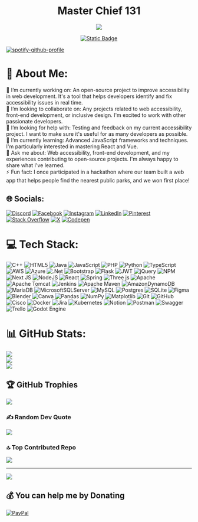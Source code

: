 <h1 align="center">Master Chief 131</h1>

<p align="center">
<img src="media/giphy-downsized-large.gif">
</p>

<p align="center">
  <a href="https://x.com/Albert_M31"><img alt="Static Badge" src="https://img.shields.io/badge/Follow_%40Albert__M31-white?style=flat&logo=X&logoColor=%23666666&logoSize=auto&labelColor=black" /></a>
</p>

[![spotify-github-profile](https://spotify-github-profile.vercel.app/api/view?uid=xnqty3380pz9ucg4zq8qekrb0&cover_image=true&theme=default&show_offline=false&background_color=121212&interchange=true&bar_color=53b14f&bar_color_cover=true)](https://spotify-github-profile.vercel.app/api/view?uid=xnqty3380pz9ucg4zq8qekrb0&redirect=true)

# 💫 About Me:
🔭 I’m currently working on: An open-source project to improve accessibility in web development. It's a tool that helps developers identify and fix accessibility issues in real time.<br>👯 I’m looking to collaborate on: Any projects related to web accessibility, front-end development, or inclusive design. I'm excited to work with other passionate developers.<br>🤝 I’m looking for help with: Testing and feedback on my current accessibility project. I want to make sure it's useful for as many developers as possible.<br>🌱 I’m currently learning: Advanced JavaScript frameworks and techniques. I'm particularly interested in mastering React and Vue.<br>💬 Ask me about: Web accessibility, front-end development, and my experiences contributing to open-source projects. I'm always happy to share what I've learned.<br>⚡ Fun fact: I once participated in a hackathon where our team built a web app that helps people find the nearest public parks, and we won first place!


## 🌐 Socials:
[![Discord](https://img.shields.io/badge/Discord-%237289DA.svg?logo=discord&logoColor=white)](https://discord.gg/https://discord.gg/D9fEc96G) [![Facebook](https://img.shields.io/badge/Facebook-%231877F2.svg?logo=Facebook&logoColor=white)](https://facebook.com/luis.marquez.1044186 ) [![Instagram](https://img.shields.io/badge/Instagram-%23E4405F.svg?logo=Instagram&logoColor=white)](https://instagram.com/luis_marquez31) [![LinkedIn](https://img.shields.io/badge/LinkedIn-%230077B5.svg?logo=linkedin&logoColor=white)](https://linkedin.com/in/luis-marquez-686b1a1bb/) [![Pinterest](https://img.shields.io/badge/Pinterest-%23E60023.svg?logo=Pinterest&logoColor=white)](https://pinterest.com/luis1marquez0/) [![Stack Overflow](https://img.shields.io/badge/-Stackoverflow-FE7A16?logo=stack-overflow&logoColor=white)](https://stackoverflow.com/users/223193) [![X](https://img.shields.io/badge/X-black.svg?logo=X&logoColor=white)](https://x.com/Albert_M31) [![Codepen](https://img.shields.io/badge/Codepen-000000?style=for-the-badge&logo=codepen&logoColor=white)](https://codepen.io/Master-Chief131) 

# 💻 Tech Stack:
![C++](https://img.shields.io/badge/c++-%2300599C.svg?style=plastic&logo=c%2B%2B&logoColor=white) ![HTML5](https://img.shields.io/badge/html5-%23E34F26.svg?style=plastic&logo=html5&logoColor=white) ![Java](https://img.shields.io/badge/java-%23ED8B00.svg?style=plastic&logo=openjdk&logoColor=white) ![JavaScript](https://img.shields.io/badge/javascript-%23323330.svg?style=plastic&logo=javascript&logoColor=%23F7DF1E) ![PHP](https://img.shields.io/badge/php-%23777BB4.svg?style=plastic&logo=php&logoColor=white) ![Python](https://img.shields.io/badge/python-3670A0?style=plastic&logo=python&logoColor=ffdd54) ![TypeScript](https://img.shields.io/badge/typescript-%23007ACC.svg?style=plastic&logo=typescript&logoColor=white) ![AWS](https://img.shields.io/badge/AWS-%23FF9900.svg?style=plastic&logo=amazon-aws&logoColor=white) ![Azure](https://img.shields.io/badge/azure-%230072C6.svg?style=plastic&logo=microsoftazure&logoColor=white) ![.Net](https://img.shields.io/badge/.NET-5C2D91?style=plastic&logo=.net&logoColor=white) ![Bootstrap](https://img.shields.io/badge/bootstrap-%238511FA.svg?style=plastic&logo=bootstrap&logoColor=white) ![Flask](https://img.shields.io/badge/flask-%23000.svg?style=plastic&logo=flask&logoColor=white) ![JWT](https://img.shields.io/badge/JWT-black?style=plastic&logo=JSON%20web%20tokens) ![jQuery](https://img.shields.io/badge/jquery-%230769AD.svg?style=plastic&logo=jquery&logoColor=white) ![NPM](https://img.shields.io/badge/NPM-%23CB3837.svg?style=plastic&logo=npm&logoColor=white) ![Next JS](https://img.shields.io/badge/Next-black?style=plastic&logo=next.js&logoColor=white) ![NodeJS](https://img.shields.io/badge/node.js-6DA55F?style=plastic&logo=node.js&logoColor=white) ![React](https://img.shields.io/badge/react-%2320232a.svg?style=plastic&logo=react&logoColor=%2361DAFB) ![Spring](https://img.shields.io/badge/spring-%236DB33F.svg?style=plastic&logo=spring&logoColor=white) ![Three js](https://img.shields.io/badge/threejs-black?style=plastic&logo=three.js&logoColor=white) ![Apache](https://img.shields.io/badge/apache-%23D42029.svg?style=plastic&logo=apache&logoColor=white) ![Apache Tomcat](https://img.shields.io/badge/apache%20tomcat-%23F8DC75.svg?style=plastic&logo=apache-tomcat&logoColor=black) ![Jenkins](https://img.shields.io/badge/jenkins-%232C5263.svg?style=plastic&logo=jenkins&logoColor=white) ![Apache Maven](https://img.shields.io/badge/Apache%20Maven-C71A36?style=plastic&logo=Apache%20Maven&logoColor=white) ![AmazonDynamoDB](https://img.shields.io/badge/Amazon%20DynamoDB-4053D6?style=plastic&logo=Amazon%20DynamoDB&logoColor=white) ![MariaDB](https://img.shields.io/badge/MariaDB-003545?style=plastic&logo=mariadb&logoColor=white) ![MicrosoftSQLServer](https://img.shields.io/badge/Microsoft%20SQL%20Server-CC2927?style=plastic&logo=microsoft%20sql%20server&logoColor=white) ![MySQL](https://img.shields.io/badge/mysql-4479A1.svg?style=plastic&logo=mysql&logoColor=white) ![Postgres](https://img.shields.io/badge/postgres-%23316192.svg?style=plastic&logo=postgresql&logoColor=white) ![SQLite](https://img.shields.io/badge/sqlite-%2307405e.svg?style=plastic&logo=sqlite&logoColor=white) ![Figma](https://img.shields.io/badge/figma-%23F24E1E.svg?style=plastic&logo=figma&logoColor=white) ![Blender](https://img.shields.io/badge/blender-%23F5792A.svg?style=plastic&logo=blender&logoColor=white) ![Canva](https://img.shields.io/badge/Canva-%2300C4CC.svg?style=plastic&logo=Canva&logoColor=white) ![Pandas](https://img.shields.io/badge/pandas-%23150458.svg?style=plastic&logo=pandas&logoColor=white) ![NumPy](https://img.shields.io/badge/numpy-%23013243.svg?style=plastic&logo=numpy&logoColor=white) ![Matplotlib](https://img.shields.io/badge/Matplotlib-%23ffffff.svg?style=plastic&logo=Matplotlib&logoColor=black) ![Git](https://img.shields.io/badge/git-%23F05033.svg?style=plastic&logo=git&logoColor=white) ![GitHub](https://img.shields.io/badge/github-%23121011.svg?style=plastic&logo=github&logoColor=white) ![Cisco](https://img.shields.io/badge/cisco-%23049fd9.svg?style=plastic&logo=cisco&logoColor=black) ![Docker](https://img.shields.io/badge/docker-%230db7ed.svg?style=plastic&logo=docker&logoColor=white) ![Jira](https://img.shields.io/badge/jira-%230A0FFF.svg?style=plastic&logo=jira&logoColor=white) ![Kubernetes](https://img.shields.io/badge/kubernetes-%23326ce5.svg?style=plastic&logo=kubernetes&logoColor=white) ![Notion](https://img.shields.io/badge/Notion-%23000000.svg?style=plastic&logo=notion&logoColor=white) ![Postman](https://img.shields.io/badge/Postman-FF6C37?style=plastic&logo=postman&logoColor=white) ![Swagger](https://img.shields.io/badge/-Swagger-%23Clojure?style=plastic&logo=swagger&logoColor=white) ![Trello](https://img.shields.io/badge/Trello-%23026AA7.svg?style=plastic&logo=Trello&logoColor=white) ![Godot Engine](https://img.shields.io/badge/GODOT-%23FFFFFF.svg?style=plastic&logo=godot-engine)
# 📊 GitHub Stats:
![](https://github-readme-stats.vercel.app/api?username=Master-Chief131&theme=midnight-purple&hide_border=false&include_all_commits=false&count_private=false)<br/>
![](https://github-readme-streak-stats.herokuapp.com/?user=Master-Chief131&theme=midnight-purple&hide_border=false)<br/>
![](https://github-readme-stats.vercel.app/api/top-langs/?username=Master-Chief131&theme=midnight-purple&hide_border=false&include_all_commits=false&count_private=false&layout=compact)

## 🏆 GitHub Trophies
![](https://github-profile-trophy.vercel.app/?username=Master-Chief131&theme=radical&no-frame=false&no-bg=true&margin-w=4)

### ✍️ Random Dev Quote
![](https://quotes-github-readme.vercel.app/api?type=horizontal&theme=radical)

### 🔝 Top Contributed Repo
![](https://github-contributor-stats.vercel.app/api?username=Master-Chief131&limit=5&theme=dark&combine_all_yearly_contributions=true)

---
[![](https://visitcount.itsvg.in/api?id=Master-Chief131&icon=0&color=0)](https://visitcount.itsvg.in)

  ## 💰 You can help me by Donating
  [![PayPal](https://img.shields.io/badge/PayPal-00457C?style=for-the-badge&logo=paypal&logoColor=white)](https://paypal.me/paypal.me/IsseiHyoudou31) 

  
<!-- Proudly created with GPRM ( https://gprm.itsvg.in ) -->
